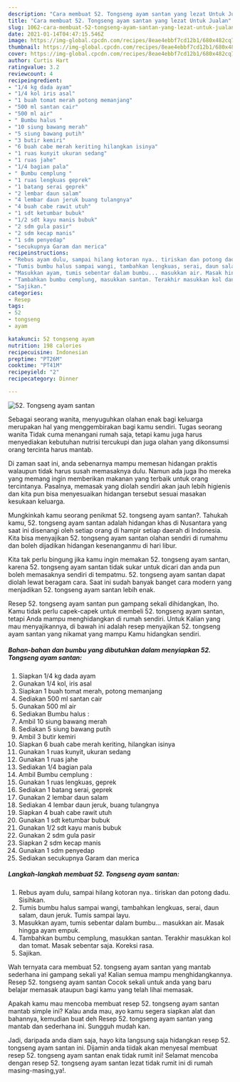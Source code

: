 ```yaml
---
description: "Cara membuat 52. Tongseng ayam santan yang lezat Untuk Jualan"
title: "Cara membuat 52. Tongseng ayam santan yang lezat Untuk Jualan"
slug: 1062-cara-membuat-52-tongseng-ayam-santan-yang-lezat-untuk-jualan
date: 2021-01-14T04:47:15.546Z
image: https://img-global.cpcdn.com/recipes/8eae4ebbf7cd12b1/680x482cq70/52-tongseng-ayam-santan-foto-resep-utama.jpg
thumbnail: https://img-global.cpcdn.com/recipes/8eae4ebbf7cd12b1/680x482cq70/52-tongseng-ayam-santan-foto-resep-utama.jpg
cover: https://img-global.cpcdn.com/recipes/8eae4ebbf7cd12b1/680x482cq70/52-tongseng-ayam-santan-foto-resep-utama.jpg
author: Curtis Hart
ratingvalue: 3.2
reviewcount: 4
recipeingredient:
- "1/4 kg dada ayam"
- "1/4 kol iris asal"
- "1 buah tomat merah potong memanjang"
- "500 ml santan cair"
- "500 ml air"
- " Bumbu halus "
- "10 siung bawang merah"
- "5 siung bawang putih"
- "3 butir kemiri"
- "6 buah cabe merah keriting hilangkan isinya"
- "1 ruas kunyit ukuran sedang"
- "1 ruas jahe"
- "1/4 bagian pala"
- " Bumbu cemplung "
- "1 ruas lengkuas geprek"
- "1 batang serai geprek"
- "2 lembar daun salam"
- "4 lembar daun jeruk buang tulangnya"
- "4 buah cabe rawit utuh"
- "1 sdt ketumbar bubuk"
- "1/2 sdt kayu manis bubuk"
- "2 sdm gula pasir"
- "2 sdm kecap manis"
- "1 sdm penyedap"
- "secukupnya Garam dan merica"
recipeinstructions:
- "Rebus ayam dulu, sampai hilang kotoran nya.. tiriskan dan potong dadu. Sisihkan."
- "Tumis bumbu halus sampai wangi, tambahkan lengkuas, serai, daun salam, daun jeruk. Tumis sampai layu."
- "Masukkan ayam, tumis sebentar dalam bumbu... masukkan air. Masak hingga ayam empuk."
- "Tambahkan bumbu cemplung, masukkan santan. Terakhir masukkan kol dan tomat. Masak sebentar saja. Koreksi rasa."
- "Sajikan."
categories:
- Resep
tags:
- 52
- tongseng
- ayam

katakunci: 52 tongseng ayam 
nutrition: 198 calories
recipecuisine: Indonesian
preptime: "PT26M"
cooktime: "PT41M"
recipeyield: "2"
recipecategory: Dinner

---
```



![52. Tongseng ayam santan](https://img-global.cpcdn.com/recipes/8eae4ebbf7cd12b1/680x482cq70/52-tongseng-ayam-santan-foto-resep-utama.jpg)

Sebagai seorang wanita, menyuguhkan olahan enak bagi keluarga merupakan hal yang menggembirakan bagi kamu sendiri. Tugas seorang  wanita Tidak cuma menangani rumah saja, tetapi kamu juga harus menyediakan kebutuhan nutrisi tercukupi dan juga olahan yang dikonsumsi orang tercinta harus mantab.

Di zaman  saat ini, anda sebenarnya mampu memesan hidangan praktis walaupun tidak harus susah memasaknya dulu. Namun ada juga lho mereka yang memang ingin memberikan makanan yang terbaik untuk orang tercintanya. Pasalnya, memasak yang diolah sendiri akan jauh lebih higienis dan kita pun bisa menyesuaikan hidangan tersebut sesuai masakan kesukaan keluarga. 



Mungkinkah kamu seorang penikmat 52. tongseng ayam santan?. Tahukah kamu, 52. tongseng ayam santan adalah hidangan khas di Nusantara yang saat ini disenangi oleh setiap orang di hampir setiap daerah di Indonesia. Kita bisa menyajikan 52. tongseng ayam santan olahan sendiri di rumahmu dan boleh dijadikan hidangan kesenanganmu di hari libur.

Kita tak perlu bingung jika kamu ingin memakan 52. tongseng ayam santan, karena 52. tongseng ayam santan tidak sukar untuk dicari dan anda pun boleh memasaknya sendiri di tempatmu. 52. tongseng ayam santan dapat diolah lewat beragam cara. Saat ini sudah banyak banget cara modern yang menjadikan 52. tongseng ayam santan lebih enak.

Resep 52. tongseng ayam santan pun gampang sekali dihidangkan, lho. Kamu tidak perlu capek-capek untuk membeli 52. tongseng ayam santan, tetapi Anda mampu menghidangkan di rumah sendiri. Untuk Kalian yang mau menyajikannya, di bawah ini adalah resep menyajikan 52. tongseng ayam santan yang nikamat yang mampu Kamu hidangkan sendiri.

<!--inarticleads1-->

##### Bahan-bahan dan bumbu yang dibutuhkan dalam menyiapkan 52. Tongseng ayam santan:

1. Siapkan 1/4 kg dada ayam
1. Gunakan 1/4 kol, iris asal
1. Siapkan 1 buah tomat merah, potong memanjang
1. Sediakan 500 ml santan cair
1. Gunakan 500 ml air
1. Sediakan  Bumbu halus :
1. Ambil 10 siung bawang merah
1. Sediakan 5 siung bawang putih
1. Ambil 3 butir kemiri
1. Siapkan 6 buah cabe merah keriting, hilangkan isinya
1. Gunakan 1 ruas kunyit, ukuran sedang
1. Gunakan 1 ruas jahe
1. Sediakan 1/4 bagian pala
1. Ambil  Bumbu cemplung :
1. Gunakan 1 ruas lengkuas, geprek
1. Sediakan 1 batang serai, geprek
1. Gunakan 2 lembar daun salam
1. Sediakan 4 lembar daun jeruk, buang tulangnya
1. Siapkan 4 buah cabe rawit utuh
1. Gunakan 1 sdt ketumbar bubuk
1. Gunakan 1/2 sdt kayu manis bubuk
1. Gunakan 2 sdm gula pasir
1. Siapkan 2 sdm kecap manis
1. Gunakan 1 sdm penyedap
1. Sediakan secukupnya Garam dan merica




<!--inarticleads2-->

##### Langkah-langkah membuat 52. Tongseng ayam santan:

1. Rebus ayam dulu, sampai hilang kotoran nya.. tiriskan dan potong dadu. Sisihkan.
1. Tumis bumbu halus sampai wangi, tambahkan lengkuas, serai, daun salam, daun jeruk. Tumis sampai layu.
1. Masukkan ayam, tumis sebentar dalam bumbu... masukkan air. Masak hingga ayam empuk.
1. Tambahkan bumbu cemplung, masukkan santan. Terakhir masukkan kol dan tomat. Masak sebentar saja. Koreksi rasa.
1. Sajikan.




Wah ternyata cara membuat 52. tongseng ayam santan yang mantab sederhana ini gampang sekali ya! Kalian semua mampu menghidangkannya. Resep 52. tongseng ayam santan Cocok sekali untuk anda yang baru belajar memasak ataupun bagi kamu yang telah lihai memasak.

Apakah kamu mau mencoba membuat resep 52. tongseng ayam santan mantab simple ini? Kalau anda mau, ayo kamu segera siapkan alat dan bahannya, kemudian buat deh Resep 52. tongseng ayam santan yang mantab dan sederhana ini. Sungguh mudah kan. 

Jadi, daripada anda diam saja, hayo kita langsung saja hidangkan resep 52. tongseng ayam santan ini. Dijamin anda tiidak akan menyesal membuat resep 52. tongseng ayam santan enak tidak rumit ini! Selamat mencoba dengan resep 52. tongseng ayam santan lezat tidak rumit ini di rumah masing-masing,ya!.

